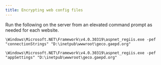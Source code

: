 ```yaml
---
title: Encrypting web config files
---
```


Run the following on the server from an elevated command prompt as needed for each website.

`\Windows\Microsoft.NET\Framework\v4.0.30319\aspnet_regiis.exe -pef "connectionStrings" "D:\inetpub\wwwroot\geco.gaepd.org"`

`\Windows\Microsoft.NET\Framework\v4.0.30319\aspnet_regiis.exe -pef "appSettings" "D:\inetpub\wwwroot\geco.gaepd.org"`
